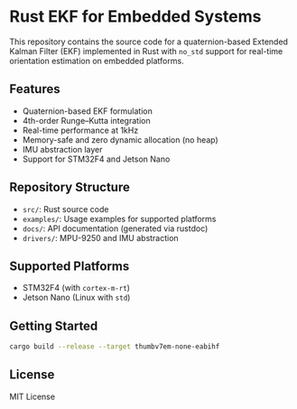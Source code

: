
# Rust EKF for Embedded Systems

This repository contains the source code for a quaternion-based Extended Kalman Filter (EKF) implemented in Rust with `no_std` support for real-time orientation estimation on embedded platforms.

## Features

- Quaternion-based EKF formulation
- 4th-order Runge–Kutta integration
- Real-time performance at 1kHz
- Memory-safe and zero dynamic allocation (no heap)
- IMU abstraction layer
- Support for STM32F4 and Jetson Nano

## Repository Structure

- `src/`: Rust source code
- `examples/`: Usage examples for supported platforms
- `docs/`: API documentation (generated via rustdoc)
- `drivers/`: MPU-9250 and IMU abstraction

## Supported Platforms

- STM32F4 (with `cortex-m-rt`)
- Jetson Nano (Linux with `std`)

## Getting Started

```bash
cargo build --release --target thumbv7em-none-eabihf
```

## License

MIT License
